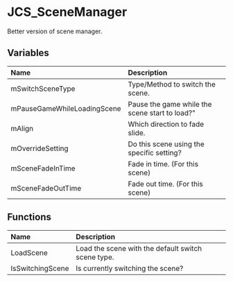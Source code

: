 # JCS_SceneManager

Better version of scene manager.

## Variables

| Name | Description |
|:---|:---|
| mSwitchSceneType | Type/Method to switch the scene. |
| mPauseGameWhileLoadingScene | Pause the game while the scene start to load?" |
| mAlign | Which direction to fade slide. |
| mOverrideSetting | Do this scene using the specific setting? |
| mSceneFadeInTime | Fade in time. (For this scene) |
| mSceneFadeOutTime | Fade out time. (For this scene) |

## Functions

| Name | Description |
|:---|:---|
| LoadScene | Load the scene with the default switch scene type. |
| IsSwitchingScene | Is currently switching the scene? |
